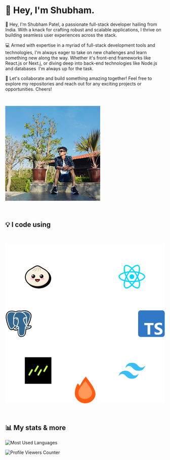 # 👋 Hey, I'm Shubham.

👋 Hey, I'm Shubham Patel, a passionate full-stack developer hailing from India. With a knack for crafting robust and scalable applications, I thrive on building seamless user experiences across the stack.

💻 Armed with expertise in a myriad of full-stack development tools and technologies, I'm always eager to take on new challenges and learn something new along the way. Whether it's front-end frameworks like React.js or Next.j, or diving deep into back-end technologies like Node.js and databases  I'm always up for the task.

🌟 Let's collaborate and build something amazing together! Feel free to explore my repositories and reach out for any exciting projects or opportunities. Cheers!

<br />

![Shubham Patel](./assets/images/hero.jpg)

<br />

## 💡 I code using

<br />

![My Tool Stack](./assets/images/tool-stack.svg)

<br />

## 📊 My stats & more

![Most Used Languages](https://github-readme-stats.vercel.app/api/top-langs?username=shubham26062002&locale=en&hide_title=false&layout=compact&card_width=320&langs_count=5&theme=dracula&hide_border=false)

![Profile Viewers Counter](https://profile-counter.glitch.me/shubham26062002/count.svg?)

